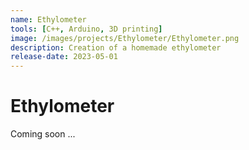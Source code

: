 ```yaml
---
name: Ethylometer
tools: [C++, Arduino, 3D printing]
image: /images/projects/Ethylometer/Ethylometer.png
description: Creation of a homemade ethylometer
release-date: 2023-05-01
---
```


# Ethylometer

Coming soon ...